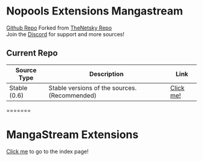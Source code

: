 # Nopools Extensions Mangastream
[Github Repo](https://github.com/naufaljct48/nopools-extensions)
Forked from [TheNetsky Repo](https://github.com/TheNetsky/extensions-mangastream)
<br>
Join the [Discord](https://discord.gg/rmf6jQpMU9) for support and more sources!

## Current Repo

| Source Type | Description |          Link |
| ---        |    ----   |         --- |
| Stable (0.6)   | Stable versions of the sources. (Recommended)        |  [Click me!](https://github.com/naufaljct48/nopools-extensions/tree/0.6/)    |
=======
# MangaStream Extensions

[Click me](https://naufaljct48.github.io/nopools-extensions/) to go to the index page!

